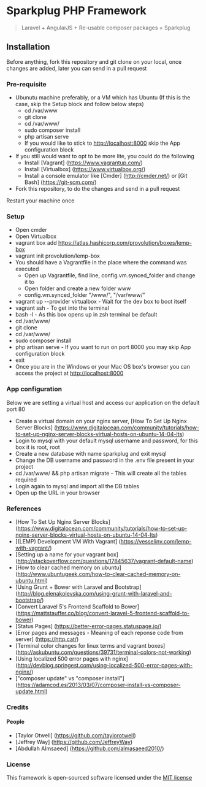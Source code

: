 # Sparkplug PHP Framework

> Laravel + AngularJS + Re-usable composer packages =  Sparkplug

## Installation
Before anything, fork this repository and git clone on your local, once changes are added, later you can send in a pull request

### Pre-requisite
* Ubunutu machine preferably, or a VM which has Ubuntu (If this is the case, skip the Setup block and follow below steps)
  * cd /var/www
  * git clone <HTTPS URL>
  * cd /var/www/<PROJECT DIR>
  * sudo composer install
  * php artisan serve
  * If you would like to stick to [http://localhost:8000](http://localhost:8000) skip the App configuration block
* If you still would want to opt to be more lite, you could do the following
  * Install [Vagrant] (https://www.vagrantup.com/)
  * Install [Virtualbox] (https://www.virtualbox.org/)
  * Install a console emulator like [Cmder] (http://cmder.net/) or [Git Bash] (https://git-scm.com/)
* Fork this repository, to do the changes and send in a pull request

Restart your machine once

### Setup
* Open cmder
* Open Virtualbox
* vagrant box add https://atlas.hashicorp.com/provolution/boxes/lemp-box
* vagrant init provolution/lemp-box
* You should have a Vagrantfile in the place where the command was executed
  * Open up Vagrantfile, find line, config.vm.synced_folder and change it to
  * Open folder and create a new folder www
  * config.vm.synced_folder "<YOUR DIR>/www/", "/var/www/"
* vagrant up --provider virtualbox - Wait for the dev box to boot itself
* vagrant ssh - To get into the terminal
* bash -l - As this box opens up in zsh terminal be default
* cd /var/www/
* git clone <HTTPS URL>
* cd /var/www/<PROJECT DIR>
* sudo composer install
* php artisan serve - If you want to run on port 8000 you may skip App configuration block
* exit
* Once you are in the Windows or your Mac OS box's browser you can access the project at [http://localhost:8000](http://localhost:8000)

### App configuration
Below we are setting a virtual host and access our application on the default port 80
* Create a virtual domain on your nginx server, [How To Set Up Nginx Server Blocks] (https://www.digitalocean.com/community/tutorials/how-to-set-up-nginx-server-blocks-virtual-hosts-on-ubuntu-14-04-lts)
* Login to mysql with your default mysql username and password, for this box it is root, root
* Create a new database with name sparkplug and exit mysql
* Change the DB username and password in the .env file present in your project
* cd /var/www/<PROJECT DIR> && php artisan migrate - This will create all the tables required
* Login again to mysql and import all the DB tables
* Open up the URL in your browser

### References
* [How To Set Up Nginx Server Blocks] (https://www.digitalocean.com/community/tutorials/how-to-set-up-nginx-server-blocks-virtual-hosts-on-ubuntu-14-04-lts)
* [(LEMP) Development VM With Vagrant] (https://vesselinv.com/lemp-with-vagrant/)
* [Setting up a name for your vagrant box] (http://stackoverflow.com/questions/17845637/vagrant-default-name)
* [How to clear cached memory on ubuntu] (http://www.ubuntugeek.com/how-to-clear-cached-memory-on-ubuntu.html)
* [Using Grunt + Bower with Laravel and Bootstrap] (http://blog.elenakolevska.com/using-grunt-with-laravel-and-bootstrap/)
* [Convert Laravel 5's Frontend Scaffold to Bower] (https://mattstauffer.co/blog/convert-laravel-5-frontend-scaffold-to-bower)
* [Status Pages] (https://better-error-pages.statuspage.io/)
* [Error pages and messages - Meaning of each reponse code from server] (https://http.cat/)
* [Terminal color changes for linux terms and vagrant boxes] (http://askubuntu.com/questions/39731/terminal-colors-not-working)
* [Using localized 500 error pages with nginx] (http://devblog.springest.com/using-localized-500-error-pages-with-nginx/)
* ["composer update" vs "composer install"] (https://adamcod.es/2013/03/07/composer-install-vs-composer-update.html)


### Credits

#### People
* [Taylor Otwell] (https://github.com/taylorotwell)
* [Jeffrey Way] (https://github.com/JeffreyWay)
* [Abdullah Almsaeed] (https://github.com/almasaeed2010/)

### License

This framework is open-sourced software licensed under the [MIT license](http://opensource.org/licenses/MIT)